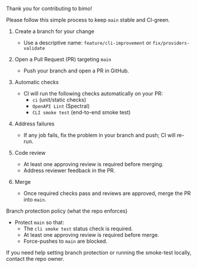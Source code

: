 Thank you for contributing to bimo!

Please follow this simple process to keep `main` stable and CI-green.

1. Create a branch for your change
   - Use a descriptive name: `feature/cli-improvement` or `fix/providers-validate`

2. Open a Pull Request (PR) targeting `main`
   - Push your branch and open a PR in GitHub.

3. Automatic checks
   - CI will run the following checks automatically on your PR:
     - `ci` (unit/static checks)
     - `OpenAPI Lint` (Spectral)
     - `CLI smoke test` (end-to-end smoke test)

4. Address failures
   - If any job fails, fix the problem in your branch and push; CI will re-run.

5. Code review
   - At least one approving review is required before merging.
   - Address reviewer feedback in the PR.

6. Merge
   - Once required checks pass and reviews are approved, merge the PR into `main`.

Branch protection policy (what the repo enforces)
- Protect `main` so that:
  - The `cli smoke test` status check is required.
  - At least one approving review is required before merge.
  - Force-pushes to `main` are blocked.

If you need help setting branch protection or running the smoke-test locally, contact the repo owner.



